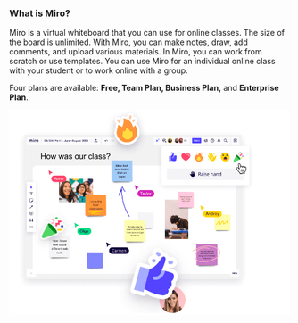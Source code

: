 ### **What is Miro**?

Miro is a virtual whiteboard that you can use for online classes. The size of the board is unlimited. With Miro, you can make notes, draw, add comments, and upload various materials. In Miro, you can work from scratch or use templates. You can use Miro for an individual online class with your student or to work online with a group.

Four plans are available: **Free, Team Plan, Business Plan,** and **Enterprise Plan**.

![](Images/pic.png) 

